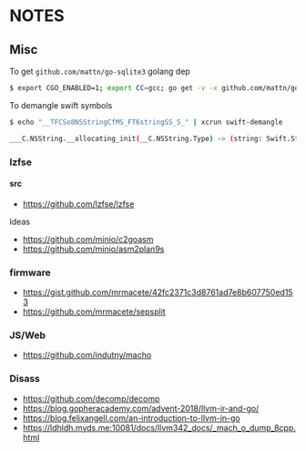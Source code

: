 # NOTES

## Misc

To get `github.com/mattn/go-sqlite3` golang dep

```bash
$ export CGO_ENABLED=1; export CC=gcc; go get -v -x github.com/mattn/go-sqlite3
```

To demangle swift symbols

```bash
$ echo "__TFCSo8NSStringCfMS_FT6stringSS_S_" | xcrun swift-demangle

___C.NSString.__allocating_init(__C.NSString.Type) -> (string: Swift.String) -> __C.NSString
```

### lzfse

#### src

- https://github.com/lzfse/lzfse

Ideas

- https://github.com/minio/c2goasm
- https://github.com/minio/asm2plan9s

### firmware

- https://gist.github.com/mrmacete/42fc2371c3d8761ad7e8b607750ed153
- https://github.com/mrmacete/sepsplit

### JS/Web

- https://github.com/indutny/macho

### Disass

- https://github.com/decomp/decomp
- https://blog.gopheracademy.com/advent-2018/llvm-ir-and-go/
- https://blog.felixangell.com/an-introduction-to-llvm-in-go
- https://ldhldh.myds.me:10081/docs/llvm342_docs/_mach_o_dump_8cpp.html
